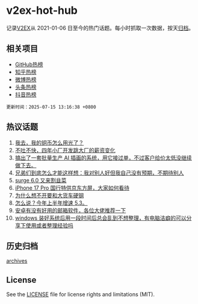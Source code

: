 # v2ex-hot-hub

 记录[V2EX](https://www.v2ex.com/)从 2021-01-06 日至今的热门话题。每小时抓取一次数据，按天[归档](archives)。
 
 ## 相关项目

- [GitHub热榜](https://github.com/lonnyzhang423/github-hot-hub)
- [知乎热榜](https://github.com/lonnyzhang423/zhihu-hot-hub)
- [微博热榜](https://github.com/lonnyzhang423/weibo-hot-hub)
- [头条热榜](https://github.com/lonnyzhang423/toutiao-hot-hub)
- [抖音热榜](https://github.com/lonnyzhang423/douyin-hot-hub)


 `更新时间：2025-07-15 13:16:38 +0800`

## 热议话题

1. [我去，我的铜币怎么用光了？](https://www.v2ex.com/t/1145199)
1. [不吐不快，四年小厂开发跳大厂的薪资变化](https://www.v2ex.com/t/1145170)
1. [搞出了一套批量生产 AI 插画的系统，用它接过单，不过客户给价太低没继续做下去。](https://www.v2ex.com/t/1145135)
1. [兄弟们到底怎么才能这样想：我对别人好但我自己没有预期，不期待别人](https://www.v2ex.com/t/1145207)
1. [surge 6.0 又来割韭菜](https://www.v2ex.com/t/1145118)
1. [iPhone 17 Pro 国行特供京东方屏，大家如何看待](https://www.v2ex.com/t/1145191)
1. [为什么想不开要和大货车硬钢](https://www.v2ex.com/t/1145200)
1. [怎么说？今年上半年增速 5.3。](https://www.v2ex.com/t/1145234)
1. [安卓有没有好用的邮箱软件，各位大佬推荐一下](https://www.v2ex.com/t/1145104)
1. [windows 装好系统后用一段时间后总会乱到不想整理，有电脑洁癖的可以分享下使用或者整理经验吗](https://www.v2ex.com/t/1145093)

## 历史归档

[archives](archives)

## License

See the [LICENSE](LICENSE) file for license rights and limitations (MIT).
